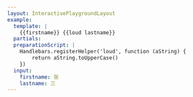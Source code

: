 ```yaml
---
layout: InteractivePlaygroundLayout
example:
  template: |
    {{firstname}} {{loud lastname}}
  partials:
  preparationScript: |
    Handlebars.registerHelper('loud', function (aString) {
        return aString.toUpperCase()
    })
  input:
    firstname: 张
    lastname: 三
---
```


<!--
 Эта страница действует как начальная страница для общих примеров. Основная цель наличия такой страницы состоит в том, чтобы ее URL-адрес не изменялся, чтобы старые общие URL-адреса оставались действительными.
-->
